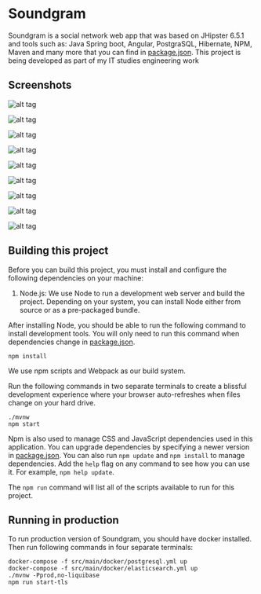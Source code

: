 # Soundgram

Soundgram is a social network web app that was based on JHipster 6.5.1 and tools such as:
Java Spring boot, Angular, PostgraSQL, Hibernate, NPM, Maven and many more that you can find in [package.json](package.json).
This project is being developed as part of my IT studies engineering work

## Screenshots

![alt tag](https://github.com/Sailor70/soundgram/blob/master/screenshots/1SGHomeLogin.jpg)

![alt tag](https://github.com/Sailor70/soundgram/blob/master/screenshots/2SGHome.jpg)

![alt tag](https://github.com/Sailor70/soundgram/blob/master/screenshots/3SGTags.jpg)

![alt tag](https://github.com/Sailor70/soundgram/blob/master/screenshots/4SGProfile.jpg)

![alt tag](https://github.com/Sailor70/soundgram/blob/master/screenshots/5SGMusic.jpg)

![alt tag](https://github.com/Sailor70/soundgram/blob/master/screenshots/6SGUsers.jpg)

![alt tag](https://github.com/Sailor70/soundgram/blob/master/screenshots/7SGPost.jpg)

![alt tag](https://github.com/Sailor70/soundgram/blob/master/screenshots/8SGEditPost.jpg)

![alt tag](https://github.com/Sailor70/soundgram/blob/master/screenshots/9SGSettings.jpg)

## Building this project

Before you can build this project, you must install and configure the following dependencies on your machine:

1. Node.js: We use Node to run a development web server and build the project.
   Depending on your system, you can install Node either from source or as a pre-packaged bundle.

After installing Node, you should be able to run the following command to install development tools.
You will only need to run this command when dependencies change in [package.json](package.json).

    npm install

We use npm scripts and Webpack as our build system.

Run the following commands in two separate terminals to create a blissful development experience where your browser
auto-refreshes when files change on your hard drive.

    ./mvnw
    npm start

Npm is also used to manage CSS and JavaScript dependencies used in this application. You can upgrade dependencies by
specifying a newer version in [package.json](package.json). You can also run `npm update` and `npm install` to manage dependencies.
Add the `help` flag on any command to see how you can use it. For example, `npm help update`.

The `npm run` command will list all of the scripts available to run for this project.

## Running in production

To run production version of Soundgram, you should have docker installed. Then run following commands in four separate terminals:

    docker-compose -f src/main/docker/postgresql.yml up
    docker-compose -f src/main/docker/elasticsearch.yml up
    ./mvnw -Pprod,no-liquibase
    npm run start-tls

